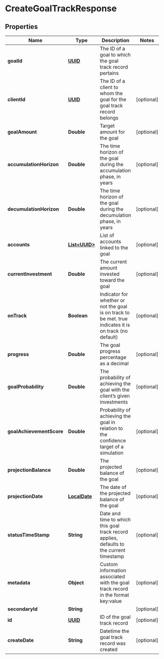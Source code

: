 
# CreateGoalTrackResponse

## Properties
Name | Type | Description | Notes
------------ | ------------- | ------------- | -------------
**goalId** | [**UUID**](UUID.md) | The ID of a goal to which the goal track record pertains | 
**clientId** | [**UUID**](UUID.md) | The ID of a client to whom the goal for the goal track record belongs |  [optional]
**goalAmount** | **Double** | Target amount for the goal |  [optional]
**accumulationHorizon** | **Double** | The time horizon of the goal during the accumulation phase, in years |  [optional]
**decumulationHorizon** | **Double** | The time horizon of the goal during the decumulation phase, in years |  [optional]
**accounts** | [**List&lt;UUID&gt;**](UUID.md) | List of accounts linked to the goal |  [optional]
**currentInvestment** | **Double** | The current amount invested toward the goal |  [optional]
**onTrack** | **Boolean** | Indicator for whether or not the goal is on track to be met. true indicates it is on track (no default) |  [optional]
**progress** | **Double** | The goal progress percentage as a decimal |  [optional]
**goalProbability** | **Double** | The probability of achieving the goal with the client’s given investments |  [optional]
**goalAchievementScore** | **Double** | Probability of achieving the goal in relation to the confidence target of a simulation |  [optional]
**projectionBalance** | **Double** | The projected balance of the goal |  [optional]
**projectionDate** | [**LocalDate**](LocalDate.md) | The date of the projected balance of the goal |  [optional]
**statusTimeStamp** | **String** | Date and time to which this goal track record applies, defaults to the current timestamp |  [optional]
**metadata** | **Object** | Custom information associated with the goal track record in the format key:value |  [optional]
**secondaryId** | **String** |  |  [optional]
**id** | [**UUID**](UUID.md) | ID of the goal track record |  [optional]
**createDate** | **String** | Datetime the goal track record was created |  [optional]



